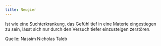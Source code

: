 ```yaml
---
title: Neugier
---
```


Ist wie eine Suchterkrankung, das Gefühl tief in eine Materie eingestiegen zu sein, lässt sich nur durch den Versuch tiefer einzusteigen zerstören.  

Quelle: Nassim Nicholas Taleb
